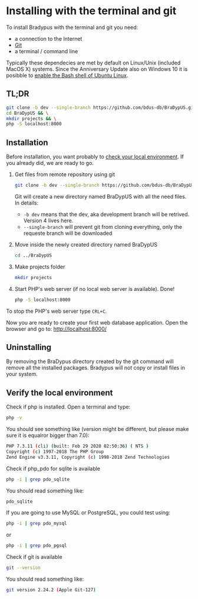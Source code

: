 # Installing with the terminal and git

To install Bradypus with the terminal and git you need:
- a connection to the Internet
- [Git](https://git-scm.com/)
- a terminal / command line

Typically these dependecies are met by default on 
Linux/Unix (included MacOS X) systems.
Since the Anniversary Update also on Windows 10 
it is posibble to 
[enable the Bash shell of Ubuntu Linux](https://stackoverflow.com/questions/36352627/how-to-enable-bash-in-windows-10-developer-preview).

## TL;DR

```bash
git clone -b dev --single-branch https://github.com/bdus-db/BraDypUS.git && \
cd BraDypUS && \
mkdir projects && \
php -S localhost:8000
```

## Installation

Before installation, you want probably to [check your local environment](#verify-the-local-environment). 
If you already did, we are ready to go.

1. Get files from remote repository using git
    ```bash
    git clone -b dev --single-branch https://github.com/bdus-db/BraDypUS.git
    ```
    Git will create a new directory named BraDypUS with all the need files. In details:
    - `-b dev` means that the dev, aka development branch will be retrived. Version 4 lives here.
    - `--single-branch` will prevent git from cloning everything, only the requeste branch will be downloaded

2. Move inside the newly created directory named BraDypUS
    ```bash
    cd ../BraDypUS
    ```
3. Make projects folder
    ```bash
    mkdir projects
    ```

4. Start PHP's web server (if no local web server is available). Done!
    ```bash
    php -S localhost:8000
    ```
To stop the PHP's web server type `CRL+C`.

Now you are ready to create your first web database application. 
Open the browser and go to: 
[http://localhost:8000/](http://localhost:8000/)


## Uninstalling

By removing the BraDypus directory created by the git command will remove all the installed packages.
Bradypus will not copy or install files in your system.

## Verify the local environment

Check if php is installed. Open a terminal and type:

```bash
php -v
```

You should see something like (version might be different, 
but please make sure it is equalror bigger than 7.0):

```bash
PHP 7.3.11 (cli) (built: Feb 29 2020 02:50:36) ( NTS )
Copyright (c) 1997-2018 The PHP Group
Zend Engine v3.3.11, Copyright (c) 1998-2018 Zend Technologies
```

Check if php_pdo for sqlite is available
```bash
php -i | grep pdo_sqlite 
```

You should read something like:

```bash
pdo_sqlite
```

If you are going to use MySQL or PostgreSQL, you could test using:
```bash
php -i | grep pdo_mysql 
```
or 
```bash
php -i | grep pdo_pgsql 
```

Check if git is available
```bash
git --version
```

You should read something like:

```bash
git version 2.24.2 (Apple Git-127)
```